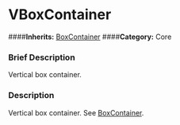 #  VBoxContainer  
####**Inherits:** [BoxContainer](class_boxcontainer)
####**Category:** Core

###  Brief Description  
Vertical box container.

###  Description  
Vertical box container. See [BoxContainer](class_boxcontainer).

